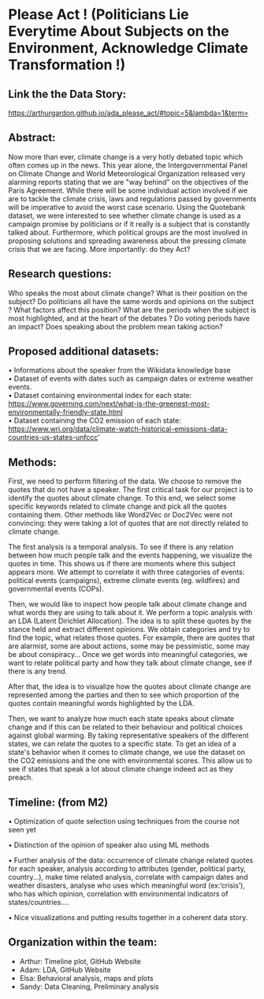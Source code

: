 # Please Act ! (Politicians Lie Everytime About Subjects on the Environment, Acknowledge Climate Transformation !)

## Link the the Data Story:

https://arthurgardon.github.io/ada_please_act/#topic=5&lambda=1&term=

## Abstract:
Now more than ever, climate change is a very hotly debated topic which often comes up in the news. This year alone, the Intergovernmental Panel on Climate Change and World Meteorological Organization released very alarming reports stating that we are "way behind" on the objectives of the Paris Agreement. While there will be some individual action involved if we are to tackle the climate crisis, laws and regulations passed by governments will be imperative to avoid the worst case scenario. Using the Quotebank dataset, we were interested to see whether climate change is used as a campaign promise by politicians or if it really is a subject that is constantly talked about. Furthermore, which political groups are the most involved in proposing solutions and spreading awareness about the pressing climate crisis that we are facing. More importantly: do they Act?
## Research questions: 
Who speaks the most about climate change? What is their position on the subject? Do politicians all have the same words and opinions on the subject ? What factors affect this position? What are the periods when the subject is most highlighted, and at the heart of the debates ? Do voting periods have an impact? Does speaking about the problem mean taking action?
## Proposed additional datasets:
•	Informations about the speaker from the Wikidata knowledge base   
•	Dataset of events with dates such as campaign dates or extreme weather events.   
•	Dataset containing environmental index for each state: https://www.governing.com/next/what-is-the-greenest-most-environmentally-friendly-state.html   
•	Dataset containing the CO2 emission of each state: https://www.wri.org/data/climate-watch-historical-emissions-data-countries-us-states-unfccc'  
## Methods:
First, we need to perform filtering of the data. We choose to remove the quotes that do not have a speaker. The first critical task for our project is to identify the quotes about climate change. To this end, we select some specific keywords related to climate change and pick all the quotes containing them. Other methods like Word2Vec or Doc2Vec were not convincing: they were taking a lot of quotes that are not directly related to climate change. 

The first analysis is a temporal analysis. To see if there is any relation between how much people talk and the events happening, we visualize the quotes in time. This shows us if there are moments where this subject appears more. We attempt to correlate it with three categories of events:  political events (campaigns), extreme climate events (eg. wildfires) and governmental events (COPs).

Then, we would like to inspect how people talk about climate change and what words they are using to talk about it. We perform a topic analysis with an LDA (Latent Dirichlet Allocation). The idea is to split these quotes by the stance held and extract different opinions. We obtain categories and try to find the topic, what relates those quotes. For example, there are quotes that are alarmist, some are about actions, some may be pessimistic, some may be about conspiracy… Once we get words into meaningful categories, we want to relate political party and how they talk about climate change, see if there is any trend. 

After that, the idea is to visualize how the quotes about climate change are represented among the parties and then to see which proportion of the quotes contain meaningful words highlighted by the LDA. 

Then, we want to analyze how much each state speaks about climate change and if this can be related to their behaviour and political choices against global warming. By taking representative speakers of the different states, we can relate the quotes to a specific state. To get an idea of a state's behavior when it comes to climate change, we use the dataset on the CO2 emissions and the one with environmental scores. This allow us to see if states that speak a lot about climate change indeed act as they preach.

## Timeline: (from M2)
•	Optimization of quote selection using techniques from the course not seen yet

•	Distinction of the opinion of speaker also using ML methods

•	Further analysis of the data: occurrence of climate change related quotes for each speaker, analysis according to attributes (gender, political party, country…), make time related analysis, correlate with campaign dates and weather disasters, analyse who uses which meaningful word (ex:‘crisis’), who has which opinion, correlation with environmental indicators of states/countries....

•	Nice visualizations and putting results together in a coherent data story.
## Organization within the team: 
- Arthur: Timeline plot, GitHub Website
- Adam: LDA, GitHub Website
- Elsa: Behavioral analysis, maps and plots
- Sandy: Data Cleaning, Preliminary analysis


